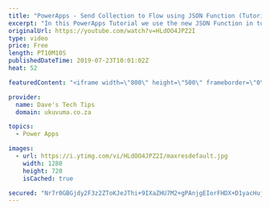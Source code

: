 ```yaml
---
title: "PowerApps - Send Collection to Flow using JSON Function (Tutorial)"
excerpt: "In this PowerApps Tutorial we use the new JSON Function in to format a local collection in PowerApps before sending it to Microsoft Flow. Once in Flow, we use the Parse JSON Action to extract the collection data, which opens a myriad of options that can then be formed using this data.  See below docs"
originalUrl: https://youtube.com/watch?v=HLdOO4JPZ2I
type: video
price: Free
length: PT10M10S
publishedDateTime: 2019-07-23T10:01:02Z
heat: 52

featuredContent: "<iframe width=\"800\" height=\"500\" frameborder=\"0\" src=\"https://www.youtube.com/embed/HLdOO4JPZ2I\" allow=\"accelerometer; autoplay; encrypted-media; gyroscope; picture-in-picture\" allowfullscreen></iframe>"

provider:
  name: Dave's Tech Tips
  domain: ukuvuma.co.za

topics:
  - Power Apps

images:
  - url: https://i.ytimg.com/vi/HLdOO4JPZ2I/maxresdefault.jpg
    width: 1280
    height: 720
    isCached: true

secured: "Nr7r0GBGjdy2F3z2ZToKJeJThi+9IXaZHU7M2+gPAnjgEIorFHDX+D1yacHujoOYwZZQlFfKKvqGxTYsNZCuxPtMquik1/nrIHzrBvs1JBiDIHtvTCi0X2W5EJjrEiwwMK3Opuf+5NLyCm68Nu2lm4UC5228Z2mFBccYu8LTTovZWxbnhnaJl+z2vqZ5vms2sYSf3Jf1eI3RjBepjibtaYzaOfPgJxun1i9KIsaPq8C4gIA+cy3dHmIcpurIHqaQ+ek7icPdjpLcE2AM6yj1O7rnImx6mcHmn3Jz3tY0/Rx24a2kxwjNcfaHc4WimQdqiwJicDbEPT4CK447xpEiiy+7mWJFy+cXz7SHhVtBy/dUN8TPHHD6l2915evDJbLC7IFGve2QOiWxjmMoAHLAuZ2an7q6ccRU1QdQlpBBtV4=;APgEh+DgxfWXmZRCMfk0jA=="
---
```


